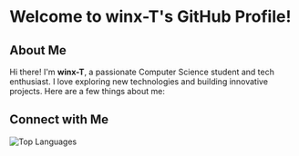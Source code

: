 # Welcome to winx-T's GitHub Profile!

## About Me

Hi there! I'm **winx-T**, a passionate Computer Science student and tech enthusiast. I love exploring new technologies and building innovative projects. Here are a few things about me:


## Connect with Me




![Top Languages](https://github-readme-stats.vercel.app/api/top-langs?username=winx-T&show_icons=true&locale=en&layout=compact)
